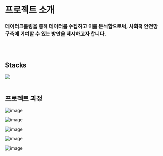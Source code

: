 # 프로젝트 소개
### 데이터크롤링을 통해 데이터를 수집하고 이를 분석함으로써, 사회적 안전망 구축에 기여할 수 있는 방안을 제시하고자 합니다.
<br><br>

## Stacks
<img src="https://skillicons.dev/icons?i=python,pytorch" />
<br><br>

## 프로젝트 과정

![image](https://github.com/user-attachments/assets/a7734d41-76fb-4452-8dd6-68c16cc84dab)

![image](https://github.com/user-attachments/assets/cf577637-ab57-411c-856f-c19ea180b14a)

![image](https://github.com/user-attachments/assets/3bd794ec-d4e4-420a-bd6e-4ab43dfa6bf2)

![image](https://github.com/user-attachments/assets/68fddb49-5622-4178-b183-5a5cef8d7b47)

![image](https://github.com/user-attachments/assets/04209bfa-51a7-43a9-bdff-0241d5cfe534)
